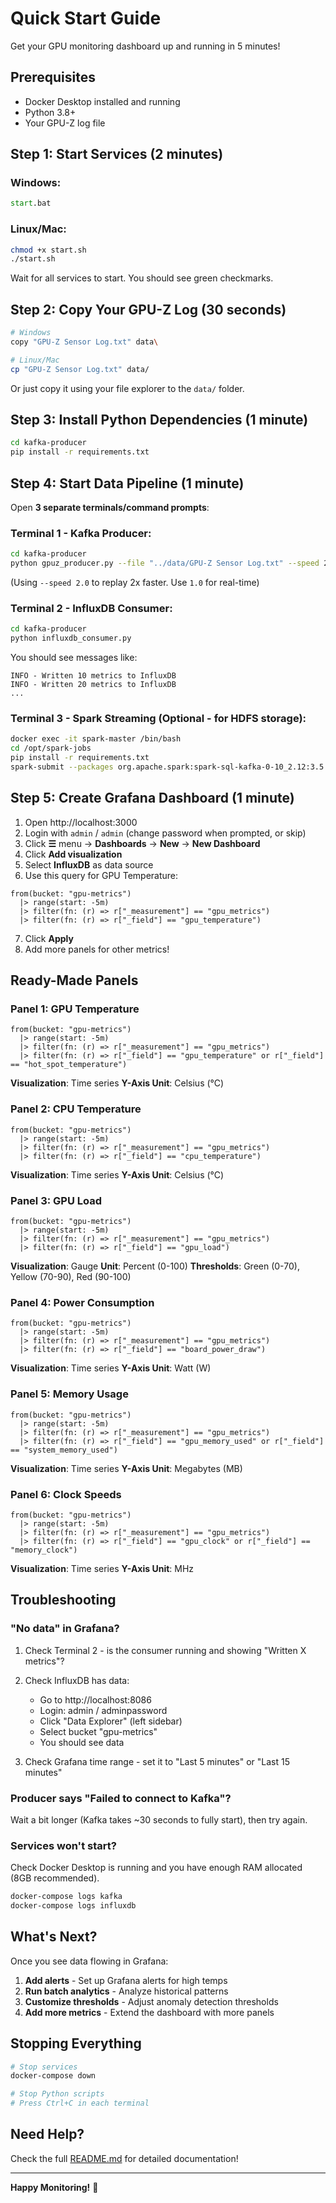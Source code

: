 # Quick Start Guide

Get your GPU monitoring dashboard up and running in 5 minutes!

## Prerequisites

- Docker Desktop installed and running
- Python 3.8+
- Your GPU-Z log file

## Step 1: Start Services (2 minutes)

### Windows:
```cmd
start.bat
```

### Linux/Mac:
```bash
chmod +x start.sh
./start.sh
```

Wait for all services to start. You should see green checkmarks.

## Step 2: Copy Your GPU-Z Log (30 seconds)

```bash
# Windows
copy "GPU-Z Sensor Log.txt" data\

# Linux/Mac
cp "GPU-Z Sensor Log.txt" data/
```

Or just copy it using your file explorer to the `data/` folder.

## Step 3: Install Python Dependencies (1 minute)

```bash
cd kafka-producer
pip install -r requirements.txt
```

## Step 4: Start Data Pipeline (1 minute)

Open **3 separate terminals/command prompts**:

### Terminal 1 - Kafka Producer:
```bash
cd kafka-producer
python gpuz_producer.py --file "../data/GPU-Z Sensor Log.txt" --speed 2.0 --loop
```

(Using `--speed 2.0` to replay 2x faster. Use `1.0` for real-time)

### Terminal 2 - InfluxDB Consumer:
```bash
cd kafka-producer
python influxdb_consumer.py
```

You should see messages like:
```
INFO - Written 10 metrics to InfluxDB
INFO - Written 20 metrics to InfluxDB
...
```

### Terminal 3 - Spark Streaming (Optional - for HDFS storage):
```bash
docker exec -it spark-master /bin/bash
cd /opt/spark-jobs
pip install -r requirements.txt
spark-submit --packages org.apache.spark:spark-sql-kafka-0-10_2.12:3.5.0 streaming_processor.py
```

## Step 5: Create Grafana Dashboard (1 minute)

1. Open http://localhost:3000
2. Login with `admin` / `admin` (change password when prompted, or skip)
3. Click **☰** menu → **Dashboards** → **New** → **New Dashboard**
4. Click **Add visualization**
5. Select **InfluxDB** as data source
6. Use this query for GPU Temperature:

```flux
from(bucket: "gpu-metrics")
  |> range(start: -5m)
  |> filter(fn: (r) => r["_measurement"] == "gpu_metrics")
  |> filter(fn: (r) => r["_field"] == "gpu_temperature")
```

7. Click **Apply**
8. Add more panels for other metrics!

## Ready-Made Panels

### Panel 1: GPU Temperature
```flux
from(bucket: "gpu-metrics")
  |> range(start: -5m)
  |> filter(fn: (r) => r["_measurement"] == "gpu_metrics")
  |> filter(fn: (r) => r["_field"] == "gpu_temperature" or r["_field"] == "hot_spot_temperature")
```
**Visualization**: Time series
**Y-Axis Unit**: Celsius (°C)

### Panel 2: CPU Temperature
```flux
from(bucket: "gpu-metrics")
  |> range(start: -5m)
  |> filter(fn: (r) => r["_measurement"] == "gpu_metrics")
  |> filter(fn: (r) => r["_field"] == "cpu_temperature")
```
**Visualization**: Time series
**Y-Axis Unit**: Celsius (°C)

### Panel 3: GPU Load
```flux
from(bucket: "gpu-metrics")
  |> range(start: -5m)
  |> filter(fn: (r) => r["_measurement"] == "gpu_metrics")
  |> filter(fn: (r) => r["_field"] == "gpu_load")
```
**Visualization**: Gauge
**Unit**: Percent (0-100)
**Thresholds**: Green (0-70), Yellow (70-90), Red (90-100)

### Panel 4: Power Consumption
```flux
from(bucket: "gpu-metrics")
  |> range(start: -5m)
  |> filter(fn: (r) => r["_measurement"] == "gpu_metrics")
  |> filter(fn: (r) => r["_field"] == "board_power_draw")
```
**Visualization**: Time series
**Y-Axis Unit**: Watt (W)

### Panel 5: Memory Usage
```flux
from(bucket: "gpu-metrics")
  |> range(start: -5m)
  |> filter(fn: (r) => r["_measurement"] == "gpu_metrics")
  |> filter(fn: (r) => r["_field"] == "gpu_memory_used" or r["_field"] == "system_memory_used")
```
**Visualization**: Time series
**Y-Axis Unit**: Megabytes (MB)

### Panel 6: Clock Speeds
```flux
from(bucket: "gpu-metrics")
  |> range(start: -5m)
  |> filter(fn: (r) => r["_measurement"] == "gpu_metrics")
  |> filter(fn: (r) => r["_field"] == "gpu_clock" or r["_field"] == "memory_clock")
```
**Visualization**: Time series
**Y-Axis Unit**: MHz

## Troubleshooting

### "No data" in Grafana?

1. Check Terminal 2 - is the consumer running and showing "Written X metrics"?
2. Check InfluxDB has data:
   - Go to http://localhost:8086
   - Login: admin / adminpassword
   - Click "Data Explorer" (left sidebar)
   - Select bucket "gpu-metrics"
   - You should see data

3. Check Grafana time range - set it to "Last 5 minutes" or "Last 15 minutes"

### Producer says "Failed to connect to Kafka"?

Wait a bit longer (Kafka takes ~30 seconds to fully start), then try again.

### Services won't start?

Check Docker Desktop is running and you have enough RAM allocated (8GB recommended).

```bash
docker-compose logs kafka
docker-compose logs influxdb
```

## What's Next?

Once you see data flowing in Grafana:

1. **Add alerts** - Set up Grafana alerts for high temps
2. **Run batch analytics** - Analyze historical patterns
3. **Customize thresholds** - Adjust anomaly detection thresholds
4. **Add more metrics** - Extend the dashboard with more panels

## Stopping Everything

```bash
# Stop services
docker-compose down

# Stop Python scripts
# Press Ctrl+C in each terminal
```

## Need Help?

Check the full [README.md](README.md) for detailed documentation!

---

**Happy Monitoring!** 🚀
